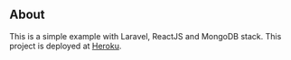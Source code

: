 ## About

This is a simple example with Laravel, ReactJS and MongoDB stack. This project is deployed at [Heroku](https://thiagolp90-laravel-react-mongo.herokuapp.com/).
